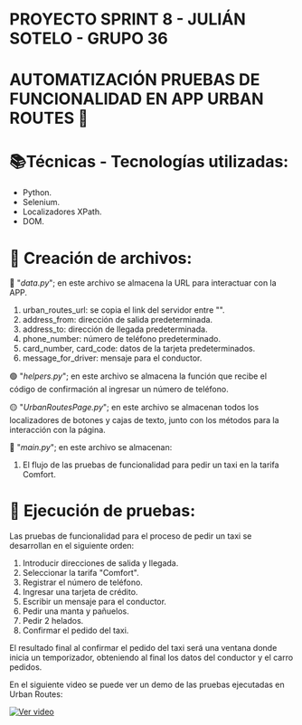 ﻿# PROYECTO SPRINT 8 - JULIÁN SOTELO - GRUPO 36
# AUTOMATIZACIÓN PRUEBAS DE FUNCIONALIDAD EN APP URBAN ROUTES 🚕 
 
# 📚Técnicas - Tecnologías utilizadas:

- Python.
- Selenium.
- Localizadores XPath.
- DOM.

# 📃 Creación de archivos:

🔵 "_data.py_"; en este archivo se almacena la URL para interactuar con la APP.

1. urban_routes_url: se copia el link del servidor entre "".
2. address_from: dirección de salida predeterminada.
3. address_to: dirección de llegada predeterminada.
4. phone_number: número de teléfono predeterminado.
5. card_number, card_code: datos de la tarjeta predeterminados.
6. message_for_driver: mensaje para el conductor.

🟢 "_helpers.py_"; en este archivo se almacena la función que recibe el código de confirmación al ingresar un número de teléfono.

🟡 "_UrbanRoutesPage.py_"; en este archivo se almacenan todos los localizadores de botones y cajas de texto, junto con los métodos para la interacción con la página.

🔴 "_main.py_"; en este archivo se almacenan:

1. El flujo de las pruebas de funcionalidad para pedir un taxi en la tarifa Comfort.

# 📝 Ejecución de pruebas:

Las pruebas de funcionalidad para el proceso de pedir un taxi se desarrollan en el siguiente orden:

1. Introducir direcciones de salida y llegada.
2. Seleccionar la tarifa "Comfort".
3. Registrar el número de teléfono.
4. Ingresar una tarjeta de crédito.
5. Escribir un mensaje para el conductor.
6. Pedir una manta y pañuelos.
7. Pedir 2 helados.
8. Confirmar el pedido del taxi.

El resultado final al confirmar el pedido del taxi será una ventana donde inicia un temporizador, obteniendo al final los datos del conductor y el carro pedidos.

En el siguiente video se puede ver un demo de las pruebas ejecutadas en Urban Routes:

[![Ver video](https://img.icons8.com/ios-filled/100/000000/play-button-circled.png)](https://drive.google.com/file/d/1AFXqvXJTvih6xzhRmygF5S3dvFVcWmTq/view?usp=drive_link)



